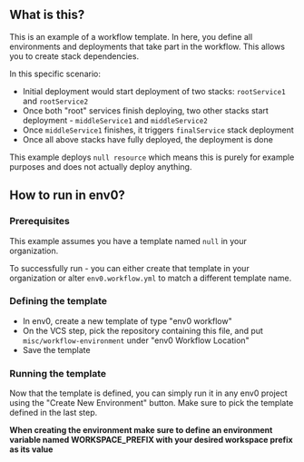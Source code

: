 ## What is this?

This is an example of a workflow template. In here, you define all environments and deployments that take part in the workflow.
This allows you to create stack dependencies.

In this specific scenario: 
- Initial deployment would start deployment of two stacks: `rootService1` and `rootService2`
- Once both "root" services finish deploying, two other stacks start deployment - `middleService1` and `middleService2`
- Once `middleService1` finishes, it triggers `finalService` stack deployment
- Once all above stacks have fully deployed, the deployment is done

This example deploys `null resource` which means this is purely for example purposes and does not actually deploy anything. 

## How to run in env0?

### Prerequisites

This example assumes you have a template named `null` in your organization.

To successfully run - you can either create that template in your organization or alter `env0.workflow.yml` to match a different template name.

### Defining the template

- In env0, create a new template of type "env0 workflow"
- On the VCS step, pick the repository containing this file, and put `misc/workflow-environment` under "env0 Workflow Location"
- Save the template

### Running the template

Now that the template is defined, you can simply run it in any env0 project using the "Create New Environment" button. 
Make sure to pick the template defined in the last step.

**When creating the environment make sure to define an environment variable named WORKSPACE_PREFIX with your desired workspace prefix as its value** 
